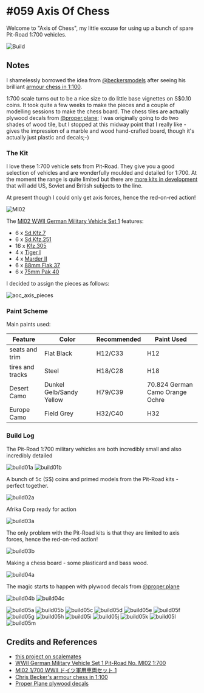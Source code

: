 # #059 Axis Of Chess

Welcome to "Axis of Chess", my little excuse for using up a bunch of spare Pit-Road 1:700 vehicles.

![Build](./assets/AxisOfChess_build.jpg?raw=true)

## Notes

I shamelessly borrowed the idea from
[@beckersmodels](https://www.instagram.com/beckersmodels/)
after seeing his brilliant
[armour chess in 1:100](https://www.instagram.com/p/Chbbw94r8Ze/).

1:700 scale turns out to be a nice size to do little base vignettes on S$0.10 coins.
It took quite a few weeks to make the pieces and a couple of modelling sessions to make the chess board.
The chess tiles are actually plywood decals from
[@proper.plane](https://www.instagram.com/proper.plane/); I was originally going to do two shades of wood tile, but I stopped at this midway point that I really like - gives the impression of a marble and wood hand-crafted board, though it's actually just plastic and decals;-)

### The Kit

I love these 1:700 vehicle sets from Pit-Road.
They give you a good selection of vehicles and are wonderfully moulded and detailed for 1:700.
At the moment the range is quite limited
but there are [more kits in development](https://pit-road.jp/plastic_afv_model_700/)
that will add US, Soviet and British subjects to the line.

At present though I could only get axis forces, hence the red-on-red action!

![MI02](./assets/MI02.jpg?raw=true)

The
[MI02 WWII German Military Vehicle Set 1](https://www.scalemates.com/kits/pit-road-mi02-wwii-german-military-vehicle-set-1--1338389)
features:

* 6 x [Sd.Kfz.7](https://en.wikipedia.org/wiki/Sd.Kfz._7)
* 6 x [Sd.Kfz.251](https://en.wikipedia.org/wiki/Sd.Kfz._251)
* 16 x [Kfz.305](https://en.wikipedia.org/wiki/Opel_Blitz)
* 4 x [Tiger I](https://en.wikipedia.org/wiki/Tiger_I)
* 4 x [Marder II](https://en.wikipedia.org/wiki/Marder_II)
* 6 x [88mm Flak 37](https://en.wikipedia.org/wiki/8.8_cm_Flak_18/36/37/41)
* 6 x [75mm Pak 40](https://en.wikipedia.org/wiki/7.5_cm_Pak_40)

I decided to assign the pieces as follows:

![aoc_axis_pieces](./assets/aoc_axis_pieces.jpg?raw=true)

### Paint Scheme

Main paints used:

| Feature               | Color                    | Recommended | Paint Used |
|-----------------------|--------------------------|-------------|------------|
| seats and trim        | Flat Black               | H12/C33     | H12           |
| tires and tracks      | Steel                    | H18/C28     | H18        |
| Desert Camo           | Dunkel Gelb/Sandy Yellow | H79/C39     | 70.824 German Camo Orange Ochre           |
| Europe Camo           | Field Grey               | H32/C40     | H32           |

### Build Log

The Pit-Road 1:700 military vehicles are both incredibly small and also incredibly detailed

![build01a](./assets/build01a.jpg?raw=true)
![build01b](./assets/build01b.jpg?raw=true)

A bunch of 5c (S$) coins and primed models from the Pit-Road kits - perfect together.

![build02a](./assets/build02a.jpg?raw=true)

Afrika Corp ready for action

![build03a](./assets/build03a.jpg?raw=true)

The only problem with the Pit-Road kits is that they are limited to axis forces, hence the red-on-red action!

![build03b](./assets/build03b.jpg?raw=true)

Making a chess board - some plasticard and bass wood.

![build04a](./assets/build04a.jpg?raw=true)

The magic starts to happen with plywood decals
from [@proper.plane](https://www.instagram.com/proper.plane/)

![build04b](./assets/build04b.jpg?raw=true)
![build04c](./assets/build04c.jpg?raw=true)

![build05a](./assets/build05a.jpg?raw=true)
![build05b](./assets/build05b.jpg?raw=true)
![build05c](./assets/build05c.jpg?raw=true)
![build05d](./assets/build05d.jpg?raw=true)
![build05e](./assets/build05e.jpg?raw=true)
![build05f](./assets/build05f.jpg?raw=true)
![build05g](./assets/build05g.jpg?raw=true)
![build05h](./assets/build05h.jpg?raw=true)
![build05i](./assets/build05i.jpg?raw=true)
![build05j](./assets/build05j.jpg?raw=true)
![build05k](./assets/build05k.jpg?raw=true)
![build05l](./assets/build05l.jpg?raw=true)
![build05m](./assets/build05m.jpg?raw=true)

## Credits and References

* [this project on scalemates](https://www.scalemates.com/profiles/mate.php?id=74137&p=projects&project=134394)
* [WWII German Military Vehicle Set 1 Pit-Road No. MI02 1:700](https://www.scalemates.com/kits/pit-road-mi02-wwii-german-military-vehicle-set-1--1338389)
* [MI02 1/700 WWII ドイツ軍用車両セット 1](https://pit-road.jp/mi02/)
* [Chris Becker's armour chess in 1:100](https://www.instagram.com/p/Chbbw94r8Ze/)
* [Proper Plane plywood decals](https://properplane.com/accessories_and_decal)
